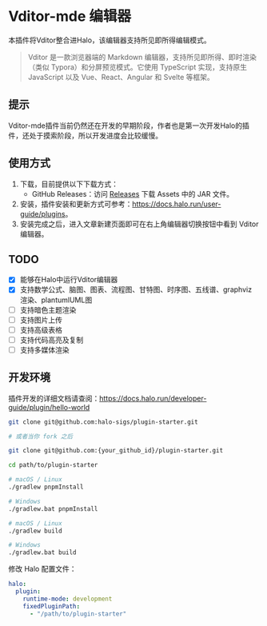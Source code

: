 # Vditor-mde 编辑器

本插件将Vditor整合进Halo，该编辑器支持所见即所得编辑模式。

> Vditor 是一款浏览器端的 Markdown 编辑器，支持所见即所得、即时渲染（类似 Typora）和分屏预览模式。它使用 TypeScript 实现，支持原生 JavaScript 以及 Vue、React、Angular 和 Svelte 等框架。

## 提示

Vditor-mde插件当前仍然还在开发的早期阶段，作者也是第一次开发Halo的插件，还处于摸索阶段，所以开发进度会比较缓慢。

## 使用方式

1. 下载，目前提供以下下载方式：
    - GitHub Releases：访问 [Releases](https://github.com/justice2001/veditor-plugin/releases) 下载 Assets 中的 JAR 文件。
2. 安装，插件安装和更新方式可参考：<https://docs.halo.run/user-guide/plugins>。
3. 安装完成之后，进入文章新建页面即可在右上角编辑器切换按钮中看到 Vditor 编辑器。

## TODO

- [x] 能够在Halo中运行Vditor编辑器
- [x] 支持数学公式、脑图、图表、流程图、甘特图、时序图、五线谱、graphviz 渲染、plantumlUML图
- [ ] 支持暗色主题渲染
- [ ] 支持图片上传
- [ ] 支持高级表格
- [ ] 支持代码高亮及复制
- [ ] 支持多媒体渲染

## 开发环境

插件开发的详细文档请查阅：<https://docs.halo.run/developer-guide/plugin/hello-world>

```bash
git clone git@github.com:halo-sigs/plugin-starter.git

# 或者当你 fork 之后

git clone git@github.com:{your_github_id}/plugin-starter.git
```

```bash
cd path/to/plugin-starter
```

```bash
# macOS / Linux
./gradlew pnpmInstall

# Windows
./gradlew.bat pnpmInstall
```

```bash
# macOS / Linux
./gradlew build

# Windows
./gradlew.bat build
```

修改 Halo 配置文件：

```yaml
halo:
  plugin:
    runtime-mode: development
    fixedPluginPath:
      - "/path/to/plugin-starter"
```
